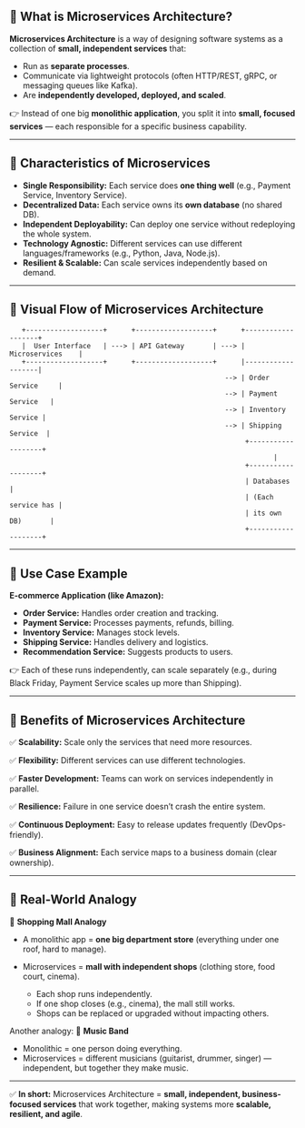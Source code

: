 ## 🔹 What is Microservices Architecture?

**Microservices Architecture** is a way of designing software systems as a collection of **small, independent services** that:

* Run as **separate processes**.
* Communicate via lightweight protocols (often HTTP/REST, gRPC, or messaging queues like Kafka).
* Are **independently developed, deployed, and scaled**.

👉 Instead of one big **monolithic application**, you split it into **small, focused services** — each responsible for a specific business capability.

---

## 🔹 Characteristics of Microservices

* **Single Responsibility:** Each service does **one thing well** (e.g., Payment Service, Inventory Service).
* **Decentralized Data:** Each service owns its **own database** (no shared DB).
* **Independent Deployability:** Can deploy one service without redeploying the whole system.
* **Technology Agnostic:** Different services can use different languages/frameworks (e.g., Python, Java, Node.js).
* **Resilient & Scalable:** Can scale services independently based on demand.

---

## 🔹 Visual Flow of Microservices Architecture

```
   +-------------------+      +-------------------+      +-------------------+
   |  User Interface   | ---> | API Gateway       | ---> |  Microservices    |
   +-------------------+      +-------------------+      |-------------------|
                                                     --> | Order Service     |
                                                     --> | Payment Service   |
                                                     --> | Inventory Service |
                                                     --> | Shipping Service  |
                                                          +-------------------+
                                                                 |
                                                          +-------------------+
                                                          | Databases         |
                                                          | (Each service has |
                                                          | its own DB)       |
                                                          +-------------------+
```

---

## 🔹 Use Case Example

**E-commerce Application (like Amazon):**

* **Order Service:** Handles order creation and tracking.
* **Payment Service:** Processes payments, refunds, billing.
* **Inventory Service:** Manages stock levels.
* **Shipping Service:** Handles delivery and logistics.
* **Recommendation Service:** Suggests products to users.

👉 Each of these runs independently, can scale separately (e.g., during Black Friday, Payment Service scales up more than Shipping).

---

## 🔹 Benefits of Microservices Architecture

✅ **Scalability:** Scale only the services that need more resources.

✅ **Flexibility:** Different services can use different technologies.

✅ **Faster Development:** Teams can work on services independently in parallel.

✅ **Resilience:** Failure in one service doesn’t crash the entire system.

✅ **Continuous Deployment:** Easy to release updates frequently (DevOps-friendly).

✅ **Business Alignment:** Each service maps to a business domain (clear ownership).

---

## 🔹 Real-World Analogy

🏬 **Shopping Mall Analogy**

* A monolithic app = **one big department store** (everything under one roof, hard to manage).
* Microservices = **mall with independent shops** (clothing store, food court, cinema).

  * Each shop runs independently.
  * If one shop closes (e.g., cinema), the mall still works.
  * Shops can be replaced or upgraded without impacting others.

Another analogy:
🎵 **Music Band**

* Monolithic = one person doing everything.
* Microservices = different musicians (guitarist, drummer, singer) — independent, but together they make music.

---

✅ **In short:**
Microservices Architecture = **small, independent, business-focused services** that work together, making systems more **scalable, resilient, and agile**.
